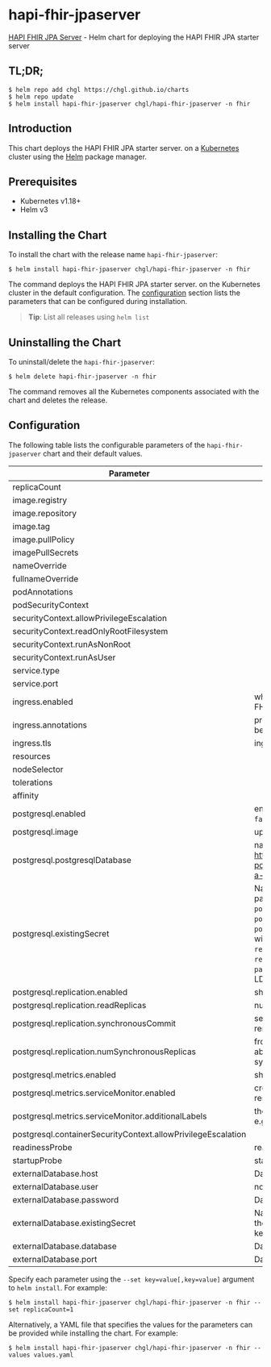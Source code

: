 # hapi-fhir-jpaserver

[HAPI FHIR JPA Server](https://github.com/hapifhir/hapi-fhir-jpaserver-starter) - Helm chart for deploying the HAPI FHIR JPA starter server

## TL;DR;

```console
$ helm repo add chgl https://chgl.github.io/charts
$ helm repo update
$ helm install hapi-fhir-jpaserver chgl/hapi-fhir-jpaserver -n fhir
```

## Introduction

This chart deploys the HAPI FHIR JPA starter server. on a [Kubernetes](http://kubernetes.io) cluster using the [Helm](https://helm.sh) package manager.

## Prerequisites

- Kubernetes v1.18+
- Helm v3

## Installing the Chart

To install the chart with the release name `hapi-fhir-jpaserver`:

```console
$ helm install hapi-fhir-jpaserver chgl/hapi-fhir-jpaserver -n fhir
```

The command deploys the HAPI FHIR JPA starter server. on the Kubernetes cluster in the default configuration. The [configuration](#configuration) section lists the parameters that can be configured during installation.

> **Tip**: List all releases using `helm list`

## Uninstalling the Chart

To uninstall/delete the `hapi-fhir-jpaserver`:

```console
$ helm delete hapi-fhir-jpaserver -n fhir
```

The command removes all the Kubernetes components associated with the chart and deletes the release.

## Configuration

The following table lists the configurable parameters of the `hapi-fhir-jpaserver` chart and their default values.

| Parameter                                                    | Description                                                                                                                                                                                                                                                                                                                                                                                                                                                                | Default                                                                                                        |
| ------------------------------------------------------------ | -------------------------------------------------------------------------------------------------------------------------------------------------------------------------------------------------------------------------------------------------------------------------------------------------------------------------------------------------------------------------------------------------------------------------------------------------------------------------- | -------------------------------------------------------------------------------------------------------------- |
| replicaCount                                                 |                                                                                                                                                                                                                                                                                                                                                                                                                                                                            | `1`                                                                                                            |
| image.registry                                               |                                                                                                                                                                                                                                                                                                                                                                                                                                                                            | `ghcr.io`                                                                                                      |
| image.repository                                             |                                                                                                                                                                                                                                                                                                                                                                                                                                                                            | `chgl/hapi/hapi-fhir-jpaserver-starter`                                                                        |
| image.tag                                                    |                                                                                                                                                                                                                                                                                                                                                                                                                                                                            | `"5.2.0-distroless"`                                                                                           |
| image.pullPolicy                                             |                                                                                                                                                                                                                                                                                                                                                                                                                                                                            | `IfNotPresent`                                                                                                 |
| imagePullSecrets                                             |                                                                                                                                                                                                                                                                                                                                                                                                                                                                            | `[]`                                                                                                           |
| nameOverride                                                 |                                                                                                                                                                                                                                                                                                                                                                                                                                                                            | `""`                                                                                                           |
| fullnameOverride                                             |                                                                                                                                                                                                                                                                                                                                                                                                                                                                            | `""`                                                                                                           |
| podAnnotations                                               |                                                                                                                                                                                                                                                                                                                                                                                                                                                                            | `{}`                                                                                                           |
| podSecurityContext                                           |                                                                                                                                                                                                                                                                                                                                                                                                                                                                            | `{}`                                                                                                           |
| securityContext.allowPrivilegeEscalation                     |                                                                                                                                                                                                                                                                                                                                                                                                                                                                            | `false`                                                                                                        |
| securityContext.readOnlyRootFilesystem                       |                                                                                                                                                                                                                                                                                                                                                                                                                                                                            | `true`                                                                                                         |
| securityContext.runAsNonRoot                                 |                                                                                                                                                                                                                                                                                                                                                                                                                                                                            | `true`                                                                                                         |
| securityContext.runAsUser                                    |                                                                                                                                                                                                                                                                                                                                                                                                                                                                            | `65532`                                                                                                        |
| service.type                                                 |                                                                                                                                                                                                                                                                                                                                                                                                                                                                            | `ClusterIP`                                                                                                    |
| service.port                                                 |                                                                                                                                                                                                                                                                                                                                                                                                                                                                            | `8080`                                                                                                         |
| ingress.enabled                                              | whether to create an Ingress to expose the FHIR server web interface                                                                                                                                                                                                                                                                                                                                                                                                       | `false`                                                                                                        |
| ingress.annotations                                          | provide any additional annotations which may be required. Evaluated as a template.                                                                                                                                                                                                                                                                                                                                                                                         | `{}`                                                                                                           |
| ingress.tls                                                  | ingress TLS config                                                                                                                                                                                                                                                                                                                                                                                                                                                         | `[]`                                                                                                           |
| resources                                                    |                                                                                                                                                                                                                                                                                                                                                                                                                                                                            | `{}`                                                                                                           |
| nodeSelector                                                 |                                                                                                                                                                                                                                                                                                                                                                                                                                                                            | `{}`                                                                                                           |
| tolerations                                                  |                                                                                                                                                                                                                                                                                                                                                                                                                                                                            | `[]`                                                                                                           |
| affinity                                                     |                                                                                                                                                                                                                                                                                                                                                                                                                                                                            | `{}`                                                                                                           |
| postgresql.enabled                                           | enable an included PostgreSQL DB. if set to `false`, the values under `webApi.db` are used                                                                                                                                                                                                                                                                                                                                                                                 | `true`                                                                                                         |
| postgresql.image                                             | update the default Postgres version to 13.1                                                                                                                                                                                                                                                                                                                                                                                                                                | `{"tag":"13.1.0"}`                                                                                             |
| postgresql.postgresqlDatabase                                | name of the database to create see: <https://github.com/bitnami/bitnami-docker-postgresql/blob/master/README.md#creating-a-database-on-first-run>                                                                                                                                                                                                                                                                                                                          | `"fhir"`                                                                                                       |
| postgresql.existingSecret                                    | Name of existing secret to use for PostgreSQL passwords. The secret has to contain the keys `postgresql-password` which is the password for `postgresqlUsername` when it is different of `postgres`, `postgresql-postgres-password` which will override `postgresqlPassword`, `postgresql-replication-password` which will override `replication.password` and `postgresql-ldap-password` which will be sed to authenticate on LDAP. The value is evaluated as a template. | `""`                                                                                                           |
| postgresql.replication.enabled                               | should be true for production use                                                                                                                                                                                                                                                                                                                                                                                                                                          | `false`                                                                                                        |
| postgresql.replication.readReplicas                          | number of read replicas                                                                                                                                                                                                                                                                                                                                                                                                                                                    | `2`                                                                                                            |
| postgresql.replication.synchronousCommit                     | set synchronous commit mode: on, off, remote_apply, remote_write and local                                                                                                                                                                                                                                                                                                                                                                                                 | `"on"`                                                                                                         |
| postgresql.replication.numSynchronousReplicas                | from the number of `readReplicas` defined above, set the number of those that will have synchronous replication                                                                                                                                                                                                                                                                                                                                                            | `1`                                                                                                            |
| postgresql.metrics.enabled                                   | should also be true for production use                                                                                                                                                                                                                                                                                                                                                                                                                                     | `false`                                                                                                        |
| postgresql.metrics.serviceMonitor.enabled                    | create a Prometheus Operator ServiceMonitor resource                                                                                                                                                                                                                                                                                                                                                                                                                       | `false`                                                                                                        |
| postgresql.metrics.serviceMonitor.additionalLabels           | the labels used for Prometheus autodiscover, e.g. could be `release: prometheus`                                                                                                                                                                                                                                                                                                                                                                                           | `{}`                                                                                                           |
| postgresql.containerSecurityContext.allowPrivilegeEscalation |                                                                                                                                                                                                                                                                                                                                                                                                                                                                            | `false`                                                                                                        |
| readinessProbe                                               | readiness probe                                                                                                                                                                                                                                                                                                                                                                                                                                                            | `{"failureThreshold":5,"initialDelaySeconds":10,"periodSeconds":15,"successThreshold":1,"timeoutSeconds":15}`  |
| startupProbe                                                 | startup probe                                                                                                                                                                                                                                                                                                                                                                                                                                                              | `{"failureThreshold":10,"initialDelaySeconds":60,"periodSeconds":20,"successThreshold":1,"timeoutSeconds":30}` |
| externalDatabase.host                                        | Database host                                                                                                                                                                                                                                                                                                                                                                                                                                                              | `localhost`                                                                                                    |
| externalDatabase.user                                        | non-root Username for FHIR Database                                                                                                                                                                                                                                                                                                                                                                                                                                        | `fhir`                                                                                                         |
| externalDatabase.password                                    | Database password                                                                                                                                                                                                                                                                                                                                                                                                                                                          | `""`                                                                                                           |
| externalDatabase.existingSecret                              | Name of an existing secret resource containing the DB password in a 'postgresql-password' key                                                                                                                                                                                                                                                                                                                                                                              | `""`                                                                                                           |
| externalDatabase.database                                    | Database name                                                                                                                                                                                                                                                                                                                                                                                                                                                              | `fhir`                                                                                                         |
| externalDatabase.port                                        | Database port number                                                                                                                                                                                                                                                                                                                                                                                                                                                       | `5432`                                                                                                         |

Specify each parameter using the `--set key=value[,key=value]` argument to `helm install`. For example:

```console
$ helm install hapi-fhir-jpaserver chgl/hapi-fhir-jpaserver -n fhir --set replicaCount=1
```

Alternatively, a YAML file that specifies the values for the parameters can be provided while
installing the chart. For example:

```console
$ helm install hapi-fhir-jpaserver chgl/hapi-fhir-jpaserver -n fhir --values values.yaml
```
